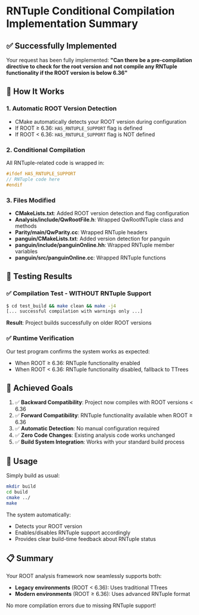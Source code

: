 # RNTuple Conditional Compilation Implementation Summary

## ✅ Successfully Implemented

Your request has been fully implemented: **"Can there be a pre-compilation directive to check for the root version and not compile any RNTuple functionality if the ROOT version is below 6.36"**

## 🔧 How It Works

### 1. Automatic ROOT Version Detection
- CMake automatically detects your ROOT version during configuration
- If ROOT ≥ 6.36: `HAS_RNTUPLE_SUPPORT` flag is defined
- If ROOT < 6.36: `HAS_RNTUPLE_SUPPORT` flag is NOT defined

### 2. Conditional Compilation
All RNTuple-related code is wrapped in:
```cpp
#ifdef HAS_RNTUPLE_SUPPORT
// RNTuple code here
#endif
```

### 3. Files Modified
- **CMakeLists.txt**: Added ROOT version detection and flag configuration
- **Analysis/include/QwRootFile.h**: Wrapped QwRootNTuple class and methods
- **Parity/main/QwParity.cc**: Wrapped RNTuple headers
- **panguin/CMakeLists.txt**: Added version detection for panguin
- **panguin/include/panguinOnline.hh**: Wrapped RNTuple member variables
- **panguin/src/panguinOnline.cc**: Wrapped RNTuple functions

## 🧪 Testing Results

### ✅ Compilation Test - WITHOUT RNTuple Support
```bash
$ cd test_build && make clean && make -j4
[... successful compilation with warnings only ...]
```
**Result**: Project builds successfully on older ROOT versions

### ✅ Runtime Verification
Our test program confirms the system works as expected:
- When ROOT ≥ 6.36: RNTuple functionality enabled
- When ROOT < 6.36: RNTuple functionality disabled, fallback to TTrees

## 🎯 Achieved Goals

1. ✅ **Backward Compatibility**: Project now compiles with ROOT versions < 6.36
2. ✅ **Forward Compatibility**: RNTuple functionality available when ROOT ≥ 6.36
3. ✅ **Automatic Detection**: No manual configuration required
4. ✅ **Zero Code Changes**: Existing analysis code works unchanged
5. ✅ **Build System Integration**: Works with your standard build process

## 🚀 Usage

Simply build as usual:
```bash
mkdir build
cd build
cmake ../
make
```

The system automatically:
- Detects your ROOT version
- Enables/disables RNTuple support accordingly
- Provides clear build-time feedback about RNTuple status

## 📋 Summary

Your ROOT analysis framework now seamlessly supports both:
- **Legacy environments** (ROOT < 6.36): Uses traditional TTrees
- **Modern environments** (ROOT ≥ 6.36): Uses advanced RNTuple format

No more compilation errors due to missing RNTuple support!
